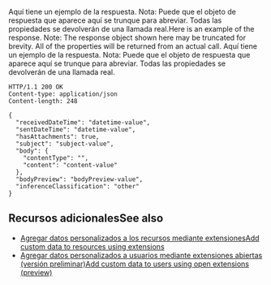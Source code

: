 <span data-ttu-id="53504-p115">Aquí tiene un ejemplo de la respuesta. Nota: Puede que el objeto de respuesta que aparece aquí se trunque para abreviar. Todas las propiedades se devolverán de una llamada real.</span><span class="sxs-lookup"><span data-stu-id="53504-p115">Here is an example of the response. Note: The response object shown here may be truncated for brevity. All of the properties will be returned from an actual call.</span></span>
Aquí tiene un ejemplo de la respuesta. Nota: Puede que el objeto de respuesta que aparece aquí se trunque para abreviar. Todas las propiedades se devolverán de una llamada real.
<!-- {
  "blockType": "response",
  "truncated": true,
  "@odata.type": "microsoft.graph.message"
} -->
```http
HTTP/1.1 200 OK
Content-type: application/json
Content-length: 248

{
  "receivedDateTime": "datetime-value",
  "sentDateTime": "datetime-value",
  "hasAttachments": true,
  "subject": "subject-value",
  "body": {
    "contentType": "",
    "content": "content-value"
  },
  "bodyPreview": "bodyPreview-value",
  "inferenceClassification": "other"
}
```

## <span data-ttu-id="53504-192">Recursos adicionales</span><span class="sxs-lookup"><span data-stu-id="53504-192">See also</span></span>
<a id="see-also" class="xliff"></a>

- [<span data-ttu-id="53504-193">Agregar datos personalizados a los recursos mediante extensiones</span><span class="sxs-lookup"><span data-stu-id="53504-193">Add custom data to resources using extensions</span></span>](../../../concepts/extensibility_overview.md)
- [<span data-ttu-id="53504-194">Agregar datos personalizados a usuarios mediante extensiones abiertas (versión preliminar)</span><span class="sxs-lookup"><span data-stu-id="53504-194">Add custom data to users using open extensions (preview)</span></span>](../../../concepts/extensibility_open_users.md)
<!--
- [Add custom data to groups using schema extensions (preview)](../../../concepts/extensibility_schema_groups.md)
-->


<!-- uuid: 8fcb5dbc-d5aa-4681-8e31-b001d5168d79
2015-10-25 14:57:30 UTC -->
<!-- {
  "type": "#page.annotation",
  "description": "Update message",
  "keywords": "",
  "section": "documentation",
  "tocPath": ""
}-->
